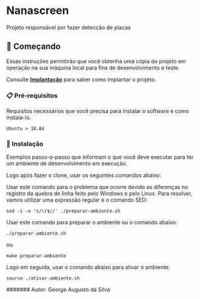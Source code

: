 # Nanascreen

Projeto responsável por fazer detecção de placas

## 🚀 Começando

Essas instruções permitirão que você obtenha uma cópia do projeto em operação na sua máquina local para fins de desenvolvimento e teste.

Consulte **[Implantação](#-implanta%C3%A7%C3%A3o)** para saber como implantar o projeto.

### 📋 Pré-requisitos

Requisitos necessários que você precisa para instalar o software e como instalá-lo.

```
Ubuntu > 18.04
```

### 🔧 Instalação

Exemplos passo-a-passo que informam o que você deve executar para ter um ambiente de desenvolvimento em execução.

Logo após fazer o clone, usar os seguintes comandos abaixo:


Usar este comando para o problema que ocorre devido as diferenças no registro da quebra de linha feito pelo Windows e pelo Linux. Para resolver, vamos utilizar uma expressão regular e o comando SED:
```
sed -i -e 's/\r$//' ./preparar-ambiente.sh
```

Usar este comando para preparar o ambiente ou o comando abaixo:
```
./preparar-ambiente.sh
```
 ou
```
make preparar-ambiente
```

Logo em seguida, usar o comando abaixo para ativar o ambiente:

```
source ./ativar-ambiente.sh
```

####### Autor: George Augusto da Silva
